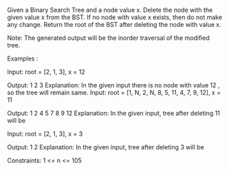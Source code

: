 Given a Binary Search Tree and a node value x. Delete the node with the given value x from the BST. If no node with value x exists, then do not make any change. Return the root of the BST after deleting the node with value x.

Note: The generated output will be the inorder traversal of the modified tree.

Examples :

Input: root = [2, 1, 3], x = 12

Output: 1 2 3
Explanation: In the given input there is no node with value 12 , so the tree will remain same.
Input: root = [1, N, 2, N, 8, 5, 11, 4, 7, 9, 12], x = 11

Output: 1 2 4 5 7 8 9 12
Explanation: In the given input, tree after deleting 11 will be

Input: root = [2, 1, 3], x = 3

Output: 1 2
Explanation: In the given input, tree after deleting 3 will be

Constraints:
1 <= n <= 105